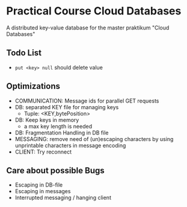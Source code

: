 # Practical Course Cloud Databases

A distributed key-value database for the master praktikum "Cloud Databases"

## Todo List
- `put <key> null` should delete value

## Optimizations
- COMMUNICATION: Message ids for parallel GET requests
- DB: separated KEY file for managing keys 
  - Tuple: <KEY,bytePosition>
- DB: Keep keys in memory 
  - a max key length is needed
- DB: Fragmentation Handling in DB file
- MESSAGING: remove need of (un)escaping characters by using unprintable characters in message encoding
- CLIENT: Try reconnect

## Care about possible Bugs
- Escaping in DB-file
- Escaping in messages
- Interrupted messaging / hanging client